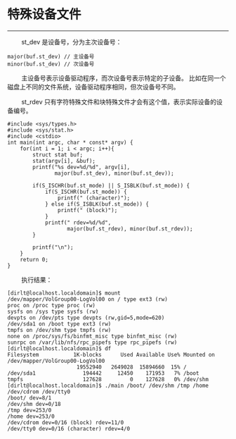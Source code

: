 # 特殊设备文件
***

&emsp;&emsp;
st\_dev 是设备号，分为主次设备号：

    major(buf.st_dev) // 主设备号
    minor(buf.st_dev) // 次设备号

&emsp;&emsp;
主设备号表示设备驱动程序，而次设备号表示特定的子设备。
比如在同一个磁盘上不同的文件系统，设备驱动程序相同，但次设备号不同。

&emsp;&emsp;
st\_rdev 只有字符特殊文件和块特殊文件才会有这个值，表示实际设备的设备编号。

    #include <sys/types.h>
    #include <sys/stat.h>
    #include <cstdio>
    int main(int argc, char * const* argv) {
        for(int i = 1; i < argc; i++){
            struct stat buf;
            stat(argv[i], &buf);
            printf("%s dev=%d/%d", argv[i],
                   major(buf.st_dev), minor(buf.st_dev));
                   
            if(S_ISCHR(buf.st_mode) || S_ISBLK(buf.st_mode)) {
                if(S_ISCHR(buf.st_mode)) {
                    printf(" (character)");
                } else if(S_ISBLK(buf.st_mode)) {
                    printf(" (block)");
                }
                printf(" rdev=%d/%d",
                       major(buf.st_rdev), minor(buf.st_rdev));
            }
            
            printf("\n");
        }
        return 0;
    }
    

&emsp;&emsp;
执行结果：
    
    [dirlt@localhost.localdomain]$ mount
    /dev/mapper/VolGroup00-LogVol00 on / type ext3 (rw)
    proc on /proc type proc (rw)
    sysfs on /sys type sysfs (rw)
    devpts on /dev/pts type devpts (rw,gid=5,mode=620)
    /dev/sda1 on /boot type ext3 (rw)
    tmpfs on /dev/shm type tmpfs (rw)
    none on /proc/sys/fs/binfmt_misc type binfmt_misc (rw)
    sunrpc on /var/lib/nfs/rpc_pipefs type rpc_pipefs (rw)
    [dirlt@localhost.localdomain]$ df
    Filesystem           1K-blocks      Used Available Use% Mounted on
    /dev/mapper/VolGroup00-LogVol00
                          19552940   2649028  15894660  15% /
    /dev/sda1               194442     12450    171953   7% /boot
    tmpfs                   127628         0    127628   0% /dev/shm
    [dirlt@localhost.localdomain]$ ./main /boot/ /dev/shm /tmp /home /dev/cdrom /dev/tty0
    /boot/ dev=8/1
    /dev/shm dev=0/18
    /tmp dev=253/0
    /home dev=253/0
    /dev/cdrom dev=0/16 (block) rdev=11/0
    /dev/tty0 dev=0/16 (character) rdev=4/0